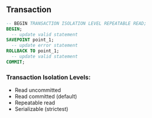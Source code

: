 Transaction
-

````sql
-- BEGIN TRANSACTION ISOLATION LEVEL REPEATABLE READ;
BEGIN;
  -- update valid statement
SAVEPOINT point_1;
  -- update error statement
ROLLBACK TO point_1;
  -- update valid statement
COMMIT;
````

### Transaction Isolation Levels:
* Read uncommitted
* Read committed (default)
* Repeatable read
* Serializable (strictest)
